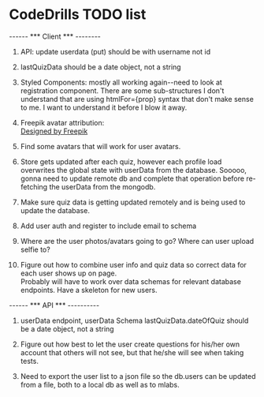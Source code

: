 # CodeDrills TODO list


------  ***  Client *** --------

1. API: update userdata (put) should be with username not id

1. lastQuizData should be a date object, not a string

5. Styled Components: mostly all working again--need to look at registration component.  There are some sub-structures I don't understand that are using htmlFor={prop} syntax that don't make sense to me.  I want to understand it before I blow it away.

1. Freepik avatar attribution:  
<a href='https://www.freepik.com/free-vector/decorative-social-media-business-blog-users-profile-avatar-trendy-hairstyle-design-icons-collection-isolated-flat-vector-illustration_1158625.htm'>Designed by Freepik</a>

1. Find some avatars that will work for user avatars.

1. Store gets updated after each quiz, however each profile load overwrites the global state with userData from the database.  Sooooo, gonna need to update remote db and complete that operation before re-fetching the userData from the mongodb.

1. Make sure quiz data is getting updated remotely and is being used to update the database.

2. Add user auth and register to include email to schema

3. Where are the user photos/avatars going to go?  Where can user upload selfie to?

4. Figure out how to combine user info and quiz data so correct data for each user shows up on page.  
Probably will have to work over data schemas for relevant database endpoints.  Have a skeleton for new users.

------ *** API *** ----------

1. userData endpoint, userData Schema  lastQuizData.dateOfQuiz should be a date object, not a string

5. Figure out how best to let the user create questions for his/her own account that others will not see,
but that he/she will see when taking tests.

1. Need to export the user list to a json file so the db.users can be updated from a file, both to a local db as well as to mlabs.
